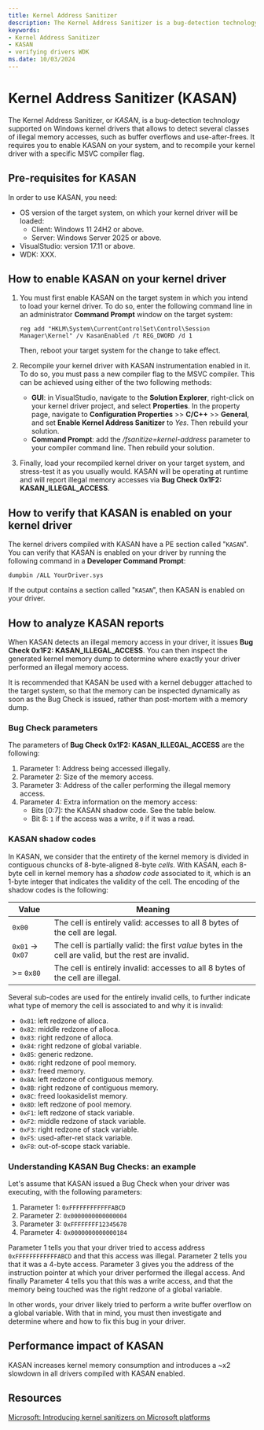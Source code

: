 ```yaml
---
title: Kernel Address Sanitizer
description: The Kernel Address Sanitizer is a bug-detection technology supported on Windows Drivers that allows to detect several classes of illegal memory accesses.
keywords:
- Kernel Address Sanitizer
- KASAN
- verifying drivers WDK
ms.date: 10/03/2024
---
```


# Kernel Address Sanitizer (KASAN)

The Kernel Address Sanitizer, or _KASAN_, is a bug-detection technology supported on Windows kernel drivers that allows to detect several classes of illegal memory accesses, such as buffer overflows and use-after-frees. It requires you to enable KASAN on your system, and to recompile your kernel driver with a specific MSVC compiler flag.

## Pre-requisites for KASAN

In order to use KASAN, you need:

 - OS version of the target system, on which your kernel driver will be loaded:
    - Client: Windows 11 24H2 or above.
    - Server: Windows Server 2025 or above.
 - VisualStudio: version 17.11 or above.
 - WDK: XXX.

## How to enable KASAN on your kernel driver

1. You must first enable KASAN on the target system in which you intend to load your kernel driver. To do so, enter the following command line in an administrator **Command Prompt** window on the target system:
   ```console
   reg add "HKLM\System\CurrentControlSet\Control\Session Manager\Kernel" /v KasanEnabled /t REG_DWORD /d 1
   ```
   Then, reboot your target system for the change to take effect.

2. Recompile your kernel driver with KASAN instrumentation enabled in it. To do so, you must pass a new compiler flag to the MSVC compiler. This can be achieved using either of the two following methods:

    - **GUI**: in VisualStudio, navigate to the **Solution Explorer**, right-click on your kernel driver project, and select **Properties**. In the property page, navigate to **Configuration Properties** >> **C/C++** >> **General**, and set **Enable Kernel Address Sanitizer** to _Yes_. Then rebuild your solution.
    - **Command Prompt**: add the _/fsanitize=kernel-address_ parameter to your compiler command line. Then rebuild your solution.

3. Finally, load your recompiled kernel driver on your target system, and stress-test it as you usually would. KASAN will be operating at runtime and will report illegal memory accesses via **Bug Check 0x1F2: KASAN\_ILLEGAL\_ACCESS**.

## How to verify that KASAN is enabled on your kernel driver

The kernel drivers compiled with KASAN have a PE section called "`KASAN`". You can verify that KASAN is enabled on your driver by running the following command in a **Developer Command Prompt**:

```console
dumpbin /ALL YourDriver.sys
```

If the output contains a section called "`KASAN`", then KASAN is enabled on your driver.

## How to analyze KASAN reports

When KASAN detects an illegal memory access in your driver, it issues **Bug Check 0x1F2: KASAN\_ILLEGAL\_ACCESS**. You can then inspect the generated kernel memory dump to determine where exactly your driver performed an illegal memory access.

It is recommended that KASAN be used with a kernel debugger attached to the target system, so that the memory can be inspected dynamically as soon as the Bug Check is issued, rather than post-mortem with a memory dump.

### Bug Check parameters

The parameters of **Bug Check 0x1F2: KASAN\_ILLEGAL\_ACCESS** are the following:

 1. Parameter 1: Address being accessed illegally.
 2. Parameter 2: Size of the memory access.
 3. Parameter 3: Address of the caller performing the illegal memory access.
 4. Parameter 4: Extra information on the memory access:
     - Bits [0:7]: the KASAN shadow code. See the table below.
     - Bit 8: `1` if the access was a write, `0` if it was a read.

### KASAN shadow codes

In KASAN, we consider that the entirety of the kernel memory is divided in contiguous chuncks of 8-byte-aligned 8-byte _cells_. With KASAN, each 8-byte cell in kernel memory has a _shadow code_ associated to it, which is an 1-byte integer that indicates the validity of the cell. The encoding of the shadow codes is the following:

| Value            | Meaning |
| ---------------- | ------- |
| `0x00`           | The cell is entirely valid: accesses to all 8 bytes of the cell are legal. |
| `0x01` -> `0x07` | The cell is partially valid: the first _value_ bytes in the cell are valid, but the rest are invalid. |
| >= `0x80`        | The cell is entirely invalid: accesses to all 8 bytes of the cell are illegal. |

Several sub-codes are used for the entirely invalid cells, to further indicate what type of memory the cell is associated to and why it is invalid:

 - `0x81`: left redzone of alloca.
 - `0x82`: middle redzone of alloca.
 - `0x83`: right redzone of alloca.
 - `0x84`: right redzone of global variable.
 - `0x85`: generic redzone.
 - `0x86`: right redzone of pool memory.
 - `0x87`: freed memory.
 - `0x8A`: left redzone of contiguous memory.
 - `0x8B`: right redzone of contiguous memory.
 - `0x8C`: freed lookasidelist memory.
 - `0x8D`: left redzone of pool memory.
 - `0xF1`: left redzone of stack variable.
 - `0xF2`: middle redzone of stack variable.
 - `0xF3`: right redzone of stack variable.
 - `0xF5`: used-after-ret stack variable.
 - `0xF8`: out-of-scope stack variable.

### Understanding KASAN Bug Checks: an example

Let's assume that KASAN issued a Bug Check when your driver was executing, with the following parameters:

 1. Parameter 1: `0xFFFFFFFFFFFFABCD`
 2. Parameter 2: `0x0000000000000004`
 3. Parameter 3: `0xFFFFFFFF12345678`
 4. Parameter 4: `0x0000000000000184`

Parameter 1 tells you that your driver tried to access address `0xFFFFFFFFFFFFABCD` and that this access was illegal. Parameter 2 tells you that it was a 4-byte access. Parameter 3 gives you the address of the instruction pointer at which your driver performed the illegal access. And finally Parameter 4 tells you that this was a write access, and that the memory being touched was the right redzone of a global variable.

In other words, your driver likely tried to perform a write buffer overflow on a global variable. With that in mind, you must then investigate and determine where and how to fix this bug in your driver.

## Performance impact of KASAN

KASAN increases kernel memory consumption and introduces a ~x2 slowdown in all drivers compiled with KASAN enabled.

## Resources

[Microsoft: Introducing kernel sanitizers on Microsoft platforms](https://www.microsoft.com/en-us/security/blog/2023/01/26/introducing-kernel-sanitizers-on-microsoft-platforms/)
